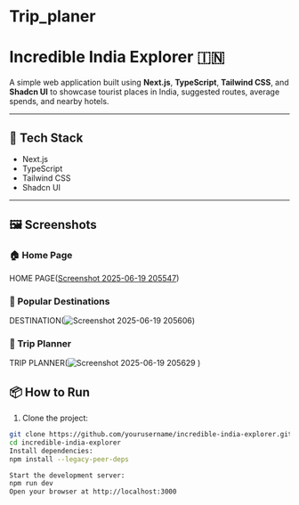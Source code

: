 # Trip_planer
# Incredible India Explorer 🇮🇳

A simple web application built using **Next.js**, **TypeScript**, **Tailwind CSS**, and **Shadcn UI** to showcase tourist places in India, suggested routes, average spends, and nearby hotels.

---

## 🔧 Tech Stack

- Next.js
- TypeScript
- Tailwind CSS
- Shadcn UI
  

----

## 🖼️ Screenshots

### 🏠 Home Page
HOME PAGE([Screenshot 2025-06-19 205547](https://github.com/user-attachments/assets/76b4b92f-e139-4471-8b3b-49e1d7b31e0d))



### 📍 Popular Destinations
DESTINATION(![Screenshot 2025-06-19 205606](https://github.com/user-attachments/assets/9d737456-7319-4e78-9f66-090d75d1d22c))



### 🧭 Trip Planner
TRIP PLANNER(![Screenshot 2025-06-19 205629](https://github.com/user-attachments/assets/6a2d46fb-5d47-4ae5-9b73-07c549ab4613)
)

## 📦 How to Run

1. Clone the project:

```bash
git clone https://github.com/yourusername/incredible-india-explorer.git
cd incredible-india-explorer
Install dependencies:
npm install --legacy-peer-deps

Start the development server:
npm run dev
Open your browser at http://localhost:3000
